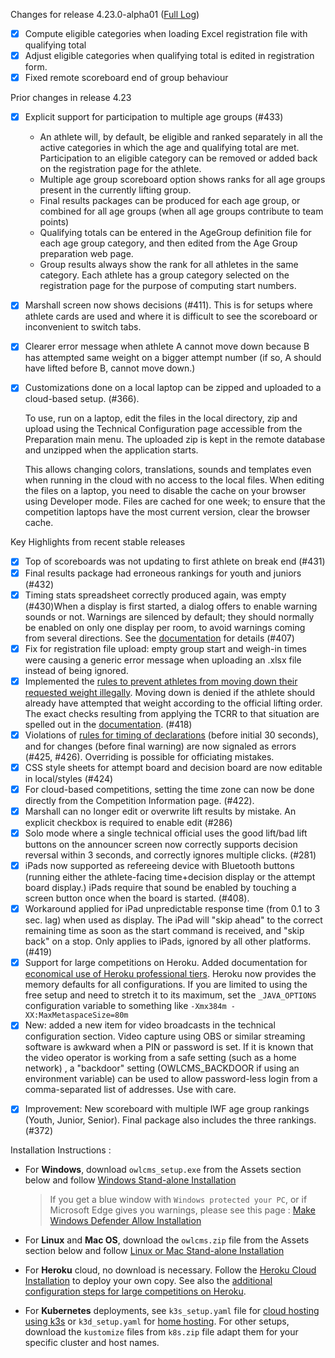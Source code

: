 Changes for release 4.23.0-alpha01  ([Full Log](https://github.com/jflamy/owlcms4/issues?utf8=%E2%9C%93&q=is%3Aclosed+is%3Aissue+project%3Ajflamy%2Fowlcms4%2F1+))

- [x] Compute eligible categories when loading Excel registration file with qualifying total
- [x] Adjust eligible categories when qualifying total is edited in registration form.
- [x] Fixed remote scoreboard end of group behaviour

Prior changes in release 4.23

- [x] Explicit support for participation to multiple age groups (#433)

  - An athlete will, by default, be eligible and ranked separately in all the active categories in which the age and qualifying total are met.   Participation to an eligible category can be removed or added back on the registration page for the athlete.
  - Multiple age group scoreboard option shows ranks for all age groups present in the currently lifting group.
  - Final results packages can be produced for each age group, or combined for all age groups (when all age groups contribute to team points)
  - Qualifying totals can be entered in the AgeGroup definition file for each age group category, and then edited from the Age Group preparation web page.
  - Group results always show the rank for all athletes in the same category.  Each athlete has a group category selected on the registration page for the purpose of computing start numbers.
  
- [x] Marshall screen now shows decisions (#411). This is for setups where athlete cards are used and where it is difficult to see the scoreboard or inconvenient to switch tabs.

- [x] Clearer error message when athlete A cannot move down because B has attempted same weight on a bigger attempt number (if so, A should have lifted before B, cannot move down.)

- [x] Customizations done on a local laptop can be zipped and uploaded to a cloud-based setup.  (#366).

  To use, run on a laptop, edit the files in the local directory, zip and upload using the  Technical Configuration page accessible from the Preparation main menu. The uploaded zip is kept in the remote database and unzipped when the application starts. 

  This allows changing colors, translations, sounds and templates even when running in the cloud with no access to the local files.  When editing the files on a laptop, you need to disable the cache on your browser using Developer mode.  Files are cached for one week; to ensure that the competition laptops have the most current version, clear the browser cache.

Key Highlights from recent stable releases

- [x] Top of scoreboards was not updating to first athlete on break end (#431)
- [x] Final results package had erroneous rankings for youth and juniors (#432)
- [x] Timing stats spreadsheet correctly produced again, was empty (#430)When a display is first started, a dialog offers to enable warning sounds or not.  Warnings are silenced by default; they should normally be enabled on only one display per room, to avoid warnings coming from several directions. See the [documentation](https://jflamy-dev.github.io/owlcms4-prerelease/#/Displays#display-settings) for details (#407)
- [x] Fix for registration file upload: empty group start and weigh-in times were causing a generic error message when uploading an .xlsx file instead of being ignored.
- [x] Implemented the <u>rules to prevent athletes from moving down their requested weight illegally</u>.  Moving down is denied if the athlete should already have attempted that weight according to the official lifting order.  The exact checks resulting from applying the TCRR to that situation are spelled out in the [documentation](https://jflamy-dev.github.io/owlcms4-prerelease/#/Announcing#rules-for-moving-down). (#418)
- [x] Violations of <u>rules for timing of declarations</u> (before initial 30 seconds), and for changes (before final warning) are now signaled as errors (#425, #426). Overriding is possible for officiating mistakes.
- [x] CSS style sheets for attempt board and decision board are now editable in local/styles (#424)
- [x] For cloud-based competitions, setting the time zone can now be done directly from the Competition Information page. (#422).
- [x] Marshall can no longer edit or overwrite lift results by mistake. An explicit checkbox is required to enable edit (#286)
- [x] Solo mode where a single technical official uses the good lift/bad lift buttons on the announcer screen now correctly supports decision reversal within 3 seconds, and correctly ignores multiple clicks. (#281)
- [x] iPads now supported as refereeing device with Bluetooth buttons (running either the athlete-facing time+decision display or the attempt board display.)   iPads require that sound be enabled by touching a screen button once when the board is started. (#408). 
- [x] Workaround applied for iPad unpredictable response time (from 0.1 to 3 sec. lag) when used as display. The iPad will "skip ahead" to the correct remaining time as soon as the start command is received, and "skip back" on a stop. Only applies to iPads, ignored by all other platforms. (#419) 
- [x] Support for large competitions on Heroku. Added documentation for [economical use of Heroku professional tiers](https://jflamy-dev.github.io/owlcms4-prerelease/#/HerokuLarge). Heroku now provides the memory defaults for all configurations.
  If you are limited to using the free setup and need to stretch it to its maximum, set the `_JAVA_OPTIONS` configuration variable to something like `-Xmx384m -XX:MaxMetaspaceSize=80m`
- [x] New: added a new item for video broadcasts in the technical configuration section. Video capture using OBS or similar streaming software is awkward when a PIN or password is set.  If it is known that the video operator is working from a safe setting (such as a home network) , a "backdoor" setting (OWLCMS_BACKDOOR if using an environment variable) can be used to allow password-less login from a comma-separated list of addresses.  Use with care.

* [x] Improvement: New scoreboard with multiple IWF age group rankings (Youth, Junior, Senior).  Final package also includes the three rankings. (#372)


Installation Instructions :
  - For **Windows**, download `owlcms_setup.exe` from the Assets section below and follow [Windows Stand-alone Installation](https://jflamy-dev.github.io/owlcms4-prerelease/#/LocalWindowsSetup)
    
    > If you get a blue window with `Windows protected your PC`, or if Microsoft Edge gives you warnings, please see this page : [Make Windows Defender Allow Installation](https://jflamy-dev.github.io/owlcms4-prerelease/#/DefenderOff)
    
  - For **Linux** and **Mac OS**, download the `owlcms.zip` file from the Assets section below and follow [Linux or Mac Stand-alone Installation](https://jflamy-dev.github.io/owlcms4-prerelease/#/LocalLinuxMacSetup)

  - For **Heroku** cloud, no download is necessary. Follow the [Heroku Cloud Installation](https://jflamy-dev.github.io/owlcms4-prerelease/#/Cloud) to deploy your own copy.  See also the [additional configuration steps for large competitions on Heroku](https://jflamy-dev.github.io/owlcms4-prerelease/#/HerokuLarge).

  - For **Kubernetes** deployments, see `k3s_setup.yaml` file for [cloud hosting using k3s](https://jflamy-dev.github.io/owlcms4-prerelease/#/DigitalOcean) or `k3d_setup.yaml` for [home hosting](https://jflamy-dev.github.io/owlcms4-prerelease/#/k3d).  For other setups, download the `kustomize` files from `k8s.zip` file adapt them for your specific cluster and host names. 
